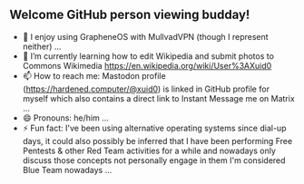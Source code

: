 ## Welcome GitHub person viewing budday!

- 🔭 I enjoy using GrapheneOS with MullvadVPN (though I represent neither) ...
- 🌱 I’m currently learning how to edit Wikipedia and submit photos to Commons Wikimedia https://en.wikipedia.org/wiki/User%3AXuid0
- 📫 How to reach me: Mastodon profile (https://hardened.computer/@xuid0) is linked in GitHub profile for myself which also contains a direct link to Instant Message me on Matrix ...
- 😄 Pronouns: he/him ...
- ⚡ Fun fact: I've been using alternative operating systems since dial-up days, it could also possibly be inferred that I have been performing Free Pentests & other Red Team activities for a while and nowadays only discuss those concepts not personally engage in them I'm considered Blue Team nowadays ...

